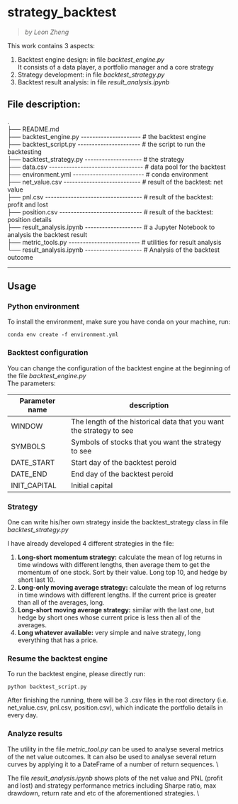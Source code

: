 # strategy_backtest
> _by Leon Zheng_

This work contains 3 aspects:
1. Backtest engine design: in file _backtest_engine.py_ \
   It consists of a data player, a portfolio manager and a core strategy 
2. Strategy development: in file _backtest_strategy.py_
3. Backtest result analysis: in file _result_analysis.ipynb_

## File description:
.                               
├── README.md                   
├── backtest_engine.py --------------------- # the backtest engine \
├── backtest_script.py ---------------------- # the script to run the backtesting \
├── backtest_strategy.py -------------------- # the strategy \
├── data.csv --------------------------------- # data pool for the backtest \
├── environment.yml ------------------------- # conda environment \
├── net_value.csv --------------------------- # result of the backtest: net value \
├── pnl.csv ---------------------------------- # result of the backtest: profit and lost \
├── position.csv ----------------------------- # result of the backtest: position details \
├── result_analysis.ipynb -------------------- # a Jupyter Notebook to analysis the backtest result \
├── metric_tools.py ------------------------- # utilities for result analysis \
└── result_analysis.ipynb -------------------- # Analysis of the backtest outcome

---------------


## Usage
### __Python environment__

To install the environment, make sure you have conda on your machine, run:
```
conda env create -f environment.yml
```

### __Backtest configuration__

You can change the configuration of the backtest engine at the beginning of the file _backtest_engine.py_ \
The parameters:

| Parameter name | description |
| - | - |
|WINDOW     | The length of the historical data that you want the strategy to see |  |
|SYMBOLS    | Symbols of stocks that you want the strategy to see |  |
|DATE_START | Start day of the backtest peroid |  |
|DATE_END   | End day of the backtest peroid |  | 
|INIT_CAPITAL| Initial capital


### __Strategy__

One can write his/her own strategy inside the backtest_strategy class in file _backtest_strategy.py_ 

I have already developed 4 different strategies in the file:
1. __Long-short momentum strategy:__ calculate the mean of log returns in time windows with different lengths, then average them to get the momentum of one stock. Sort by their value. Long top 10, and hedge by short last 10.
2. __Long-only moving average strategy:__ calculate the mean of log returns in time windows with different lengths. If the current price is greater than all of the averages, long.
3. __Long-short moving average strategy:__ similar with the last one, but hedge by short ones whose current price is less then all of the averages.
4. __Long whatever available:__ very simple and naive strategy, long everything that has a price.


### __Resume the backtest engine__
To run the backtest engine, please directly run:

``` 
python backtest_script.py
```

After finishing the running, there will be 3 .csv files in the root directory (i.e. net_value.csv, pnl.csv, position.csv), which indicate the portfolio details in every day.

### __Analyze results__

The utility in the file _metric_tool.py_ can be used to analyse several metrics of the net value outcomes. It can also be used to analyse several return curves by applying it to a DateFrame of a number of return sequences. \ 

The file _result_analysis.ipynb_ shows plots of the net value and PNL (profit and lost) and strategy performance metrics including Sharpe ratio, max drawdown, return rate and etc of the aforementioned strategies. \

